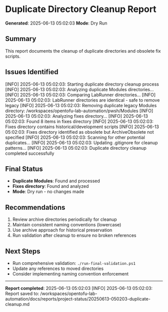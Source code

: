 # Duplicate Directory Cleanup Report
**Generated**: 2025-06-13 05:02:03
**Mode**: Dry Run

## Summary
This report documents the cleanup of duplicate directories and obsolete fix scripts.

## Issues Identified

[INFO] 2025-06-13 05:02:03: Starting duplicate directory cleanup process
[INFO] 2025-06-13 05:02:03: Analyzing duplicate Modules directories...
[INFO] 2025-06-13 05:02:03: Comparing LabRunner directories...
[INFO] 2025-06-13 05:02:03: LabRunner directories are identical - safe to remove legacy
[INFO] 2025-06-13 05:02:03: Removing duplicate legacy Modules directory: /workspaces/opentofu-lab-automation/pwsh/Modules
[INFO] 2025-06-13 05:02:03: Analyzing fixes directory...
[INFO] 2025-06-13 05:02:03: Found 8 items in fixes directory
[INFO] 2025-06-13 05:02:03: Fixes directory contains historical/development scripts
[INFO] 2025-06-13 05:02:03: Fixes directory identified as obsolete but ArchiveObsolete not specified
[INFO] 2025-06-13 05:02:03: Scanning for other potential duplicates...
[INFO] 2025-06-13 05:02:03: Updating .gitignore for cleanup patterns...
[INFO] 2025-06-13 05:02:03: Duplicate directory cleanup completed successfully

## Final Status
- **Duplicate Modules**: Found and processed
- **Fixes directory**: Found and analyzed
- **Mode**: Dry run - no changes made

## Recommendations
1. Review archive directories periodically for cleanup
2. Maintain consistent naming conventions (lowercase)
3. Use archive approach for historical preservation
4. Run validation after cleanup to ensure no broken references

## Next Steps
- Run comprehensive validation: `./run-final-validation.ps1`
- Update any references to moved directories
- Consider implementing naming convention enforcement

---
**Report completed**: 2025-06-13 05:02:03
[INFO] 2025-06-13 05:02:03: Report saved to: /workspaces/opentofu-lab-automation/docs/reports/project-status/20250613-050203-duplicate-cleanup.md

